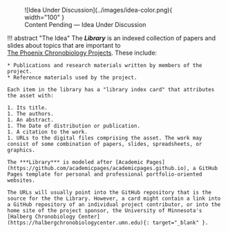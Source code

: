 <figure markdown="span">
    ![Idea Under Discussion](../images/idea-color.png){ width="100" } 
    <figcaption>Content Pending &mdash; Idea Under Discussion</figcaption>
</figure>

!!! abstract "The Idea"
    The ***Library*** is an indexed collection of papers and slides about topics that are important to [The&nbsp;Phoenix&nbsp;Chronobiology&nbsp;Projects](..). These include:
    
    * Publications and research materials written by members of the project.
    * Reference materials used by the project.

    Each item in the library has a "library index card" that attributes the asset with:
    
    1. Its title.
    1. The authors.
    1. An abstract.
    1. The Date of distribution or publication.
    1. A citation to the work.
    1. URLs to the digital files comprising the asset. The work may consist of some combination of papers, slides, spreadsheets, or graphics.

    The ***Library*** is modeled after [Academic Pages](https://github.com/academicpages/academicpages.github.io), a GitHub Pages template for personal and professional portfolio-oriented websites.

    The URLs will usually point into the GitHub repository that is the source for the the Library. However, a card might contain a link into a GitHub repository of an individual project contributor, or into the home site of the project sponsor, the University of Minnesota's [Halberg Chronobiology Center](https://halbergchronobiologycenter.umn.edu){: target="_blank" }.